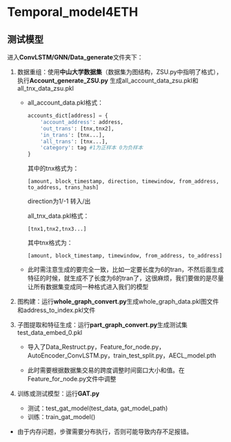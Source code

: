 # Temporal_model4ETH

## 测试模型

进入**ConvLSTM/GNN/Data_generate**文件夹下：

1. 数据重组：使用**中山大学数据集**（数据集为图结构，ZSU.py中指明了格式），执行**Account_generate_ZSU.py** 生成all_account_data_zsu.pkl和all_tnx_data_zsu.pkl

   - all_account_data.pkl格式：

     ```python
     accounts_dict[address] = {
         'account_address': address,
         'out_trans': [tnx,tnx2],
         'in_trans': [tnx...],
         'all_trans': [tnx...],
         'category': tag #1为正样本 0为负样本
     }
     ```

     其中的tnx格式为：

     ```
     [amount, block_timestamp, direction, timewindow, from_address, to_address, trans_hash]
     ```

     direction为1/-1 转入/出

     all_tnx_data.pkl格式：

     ```
     [tnx1,tnx2,tnx3...]
     ```

     其中tnx格式为：

     ```
     [amount, block_timestamp, timewindow, from_address, to_address]
     ```

   - 此时需注意生成的要完全一致，比如一定要长度为6的tran，不然后面生成特征的时候，就生成不了长度为6的tran了，这很麻烦，我们要做的是尽量让所有数据集变成同一种格式进入我们的模型

2. 图构建：运行**whole_graph_convert.py**生成whole_graph_data.pkl图文件和address_to_index.pkl文件

3. 子图提取和特征生成：运行**part_graph_convert.py**生成测试集test_data_embed_0.pkl

   - 导入了Data_Restruct.py，Feature_for_node.py，AutoEncoder_ConvLSTM.py，train_test_split.py，AECL_model.pth

   - 此时需要根据数据集交易的跨度调整时间窗口大小和值。在Feature_for_node.py文件中调整

4. 训练或测试模型：运行**GAT.py**

   - 测试：test_gat_model(test_data, gat_model_path)
   - 训练：train_gat_model()




- 由于内存问题，步骤需要分布执行，否则可能导致内存不足报错。